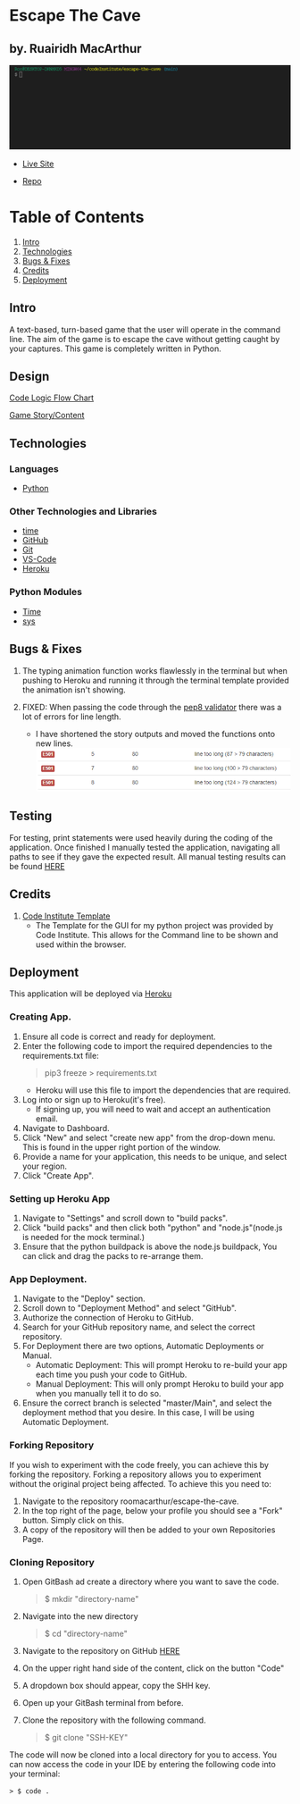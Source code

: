 # Escape The Cave
## by. Ruairidh MacArthur

![Escape the Cave live example](assets/images/example.gif)

- [Live Site](https://escape-the-cave.herokuapp.com/)

- [Repo](https://github.com/roomacarthur/escape-the-cave)

# Table of Contents
1. [Intro](#intro)
2. [Technologies](#technologies)
3. [Bugs & Fixes](#bugs--fixes)
4. [Credits](#credits)
5. [Deployment](#deployment)



## Intro

A text-based, turn-based game that the user will operate in the command line. The aim of the game is to escape the cave without getting caught by your captures. This game is completely written in Python.

## Design

[Code Logic Flow Chart](https://lucid.app/lucidchart/invitations/accept/inv_45e4f3f7-722a-4413-a2d3-3a04dfd3cb2b)

[Game Story/Content](https://docs.google.com/document/d/1gkMlBvm8pnAvG1E_excuL2s7OM48bxCQQx1XOgrXz50/edit?usp=sharing)


## Technologies

### Languages

- [Python](https://en.wikipedia.org/wiki/Python_(programming_language))

### Other Technologies and Libraries 

- [time](https://docs.python.org/3/library/time.html)
- [GitHub](https://github.com/)
- [Git](https://gitforwindows.org/)
- [VS-Code](https://code.visualstudio.com/)
- [Heroku](https://heroku.com)

### Python Modules

- [Time](https://docs.python.org/3/library/time.html)
- [sys](https://docs.python.org/3/library/sys.html)

## Bugs & Fixes

1. The typing animation function works flawlessly in the terminal but when pushing to Heroku and running it through the terminal template provided the animation isn't showing. 

2. FIXED: When passing the code through the [pep8 validator](https://pep8online.com) there was a lot of errors for line length.
    - I have shortened the story outputs and moved the functions onto new lines.
    ![Pep8 line error](assets/images/pep8-line-error.png)

## Testing

For testing, print statements were used heavily during the coding of the application. 
Once finished I manually tested the application, navigating all paths to see if they gave the expected result.
All manual testing results can be found [HERE](https://docs.google.com/spreadsheets/d/1a76gGDzSrekAAO0boTX2rMBjeMiLd7eRQbkZOI7SfSQ/edit?usp=sharing)

## Credits

1. [Code Institute Template](https://github.com/Code-Institute-Org/python-essentials-template)
    - The Template for the GUI for my python project was provided by Code Institute. This allows for the Command line to be shown and used within the browser.

## Deployment

This application will be deployed via [Heroku](https://heroku.com)

### Creating App.

1. Ensure all code is correct and ready for deployment. 
2. Enter the following code to import the required dependencies to the requirements.txt file:
    > pip3 freeze > requirements.txt
    - Heroku will use this file to import the dependencies that are required.
3. Log into or sign up to Heroku(it's free).
    - If signing up, you will need to wait and accept an authentication email.
4. Navigate to Dashboard. 
5. Click "New" and select "create new app" from the drop-down menu. This is found in the upper right portion of the window. 
6. Provide a name for your application, this needs to be unique, and select your region.
7. Click "Create App".

### Setting up Heroku App

1. Navigate to "Settings" and scroll down to "build packs".
2. Click "build packs" and then click both "python" and "node.js"(node.js is needed for the mock terminal.)
3. Ensure that the python buildpack is above the node.js buildpack, You can click and drag the packs to re-arrange them.

### App Deployment.

1. Navigate to the "Deploy" section.
2. Scroll down to "Deployment Method" and select "GitHub".
3. Authorize the connection of Heroku to GitHub.
4. Search for your GitHub repository name, and select the correct repository.
5. For Deployment there are two options, Automatic Deployments or Manual.
    - Automatic Deployment: This will prompt Heroku to re-build your app each time you push your code to GitHub.
    - Manual Deployment: This will only prompt Heroku to build your app when you manually tell it to do so. 
6. Ensure the correct branch is selected "master/Main", and select the deployment method that you desire. In this case, I will be using Automatic Deployment.

### Forking Repository

If you wish to experiment with the code freely, you can achieve this by forking the repository. Forking a repository allows you to experiment without the original project being affected. To achieve this you need to:

1. Navigate to the repository roomacarthur/escape-the-cave.
2. In the top right of the page, below your profile you should see a "Fork" button. Simply click on this.
3. A copy of the repository will then be added to your own Repositories Page.

### Cloning Repository

1. Open GitBash ad create a directory where you want to save the code.
    
    > $ mkdir "directory-name"
2. Navigate into the new directory
    
    > $ cd "directory-name"
3. Navigate to the repository on GitHub [HERE](github.com/roomacarthur/escape-the-cave)
4. On the upper right hand side of the content, click on the button "Code"
5. A dropdown box should appear, copy the SHH key.
6. Open up your GitBash terminal from before. 
7. Clone the repository with the following command.
    
    > $ git clone "SSH-KEY"

The code will now be cloned into a local directory for you to access. You can now access the code in your IDE by entering the following code into your terminal:
    
    > $ code .

